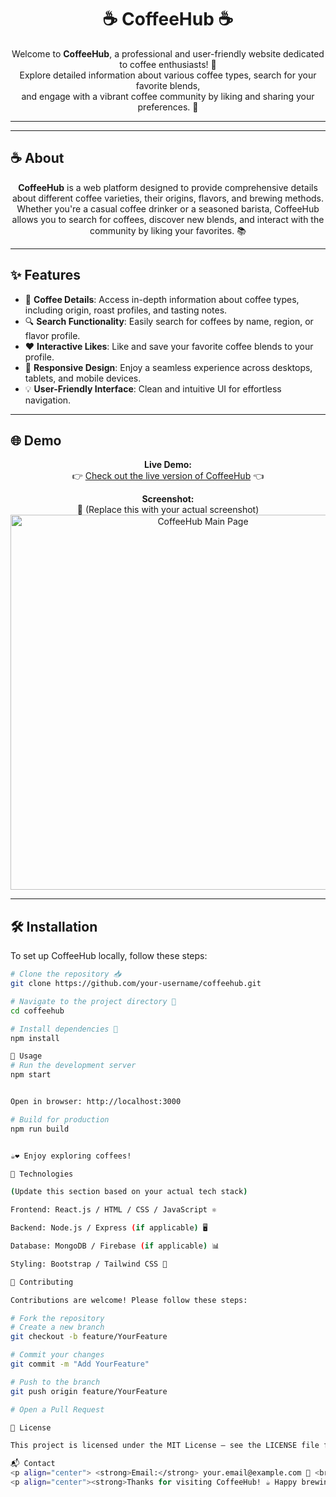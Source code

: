 <h1 align="center">☕ CoffeeHub ☕</h1>

<p align="center">
  Welcome to <strong>CoffeeHub</strong>, a professional and user-friendly website dedicated to coffee enthusiasts! 🌟<br />
  Explore detailed information about various coffee types, search for your favorite blends,<br />
  and engage with a vibrant coffee community by liking and sharing your preferences. 🚀
</p>

---



---

## ☕ About

<p align="center">
  <strong>CoffeeHub</strong> is a web platform designed to provide comprehensive details about different coffee varieties, their origins, flavors, and brewing methods. <br />
  Whether you're a casual coffee drinker or a seasoned barista, CoffeeHub allows you to search for coffees, discover new blends, and interact with the community by liking your favorites. 📚
</p>

---

## ✨ Features

- 📝 **Coffee Details**: Access in-depth information about coffee types, including origin, roast profiles, and tasting notes.
- 🔍 **Search Functionality**: Easily search for coffees by name, region, or flavor profile.
- ❤️ **Interactive Likes**: Like and save your favorite coffee blends to your profile.
- 📱 **Responsive Design**: Enjoy a seamless experience across desktops, tablets, and mobile devices.
- 💡 **User-Friendly Interface**: Clean and intuitive UI for effortless navigation.

---

## 🌐 Demo

<p align="center">
  <strong>Live Demo:</strong><br />
  👉 <a href="#">Check out the live version of CoffeeHub</a> 👈
</p>

<p align="center">
  <strong>Screenshot:</strong><br />
  📸 (Replace this with your actual screenshot)<br />
  <img src="./screenshots/main-page.png" alt="CoffeeHub Main Page" width="600" />
</p>

---

## 🛠️ Installation

To set up CoffeeHub locally, follow these steps:

```bash
# Clone the repository 📥
git clone https://github.com/your-username/coffeehub.git

# Navigate to the project directory 📂
cd coffeehub

# Install dependencies 🔧
npm install

🚀 Usage
# Run the development server
npm start


Open in browser: http://localhost:3000

# Build for production
npm run build


☕❤️ Enjoy exploring coffees!

🧱 Technologies

(Update this section based on your actual tech stack)

Frontend: React.js / HTML / CSS / JavaScript ⚛️

Backend: Node.js / Express (if applicable) 🖥️

Database: MongoDB / Firebase (if applicable) 📊

Styling: Bootstrap / Tailwind CSS 🎨

🤝 Contributing

Contributions are welcome! Please follow these steps:

# Fork the repository
# Create a new branch
git checkout -b feature/YourFeature

# Commit your changes
git commit -m "Add YourFeature"

# Push to the branch
git push origin feature/YourFeature

# Open a Pull Request

📄 License

This project is licensed under the MIT License – see the LICENSE file for details.

📬 Contact
<p align="center"> <strong>Email:</strong> your.email@example.com 📧 <br /> <strong>GitHub:</strong> <a href="https://github.com/your-username">your-username</a> 👤 </p>
<p align="center"><strong>Thanks for visiting CoffeeHub! ☕ Happy brewing! 🌟</strong></p>
